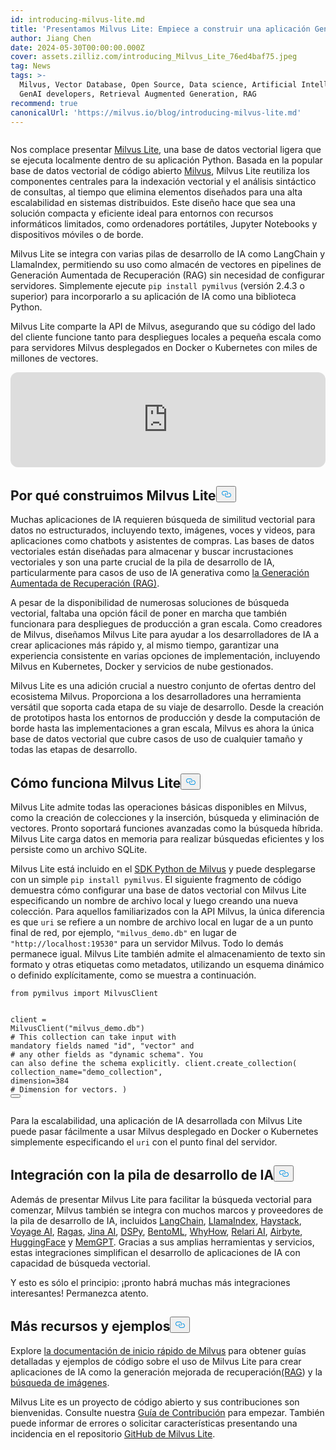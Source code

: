 ```yaml
---
id: introducing-milvus-lite.md
title: 'Presentamos Milvus Lite: Empiece a construir una aplicación GenAI en segundos'
author: Jiang Chen
date: 2024-05-30T00:00:00.000Z
cover: assets.zilliz.com/introducing_Milvus_Lite_76ed4baf75.jpeg
tag: News
tags: >-
  Milvus, Vector Database, Open Source, Data science, Artificial Intelligence,
  GenAI developers, Retrieval Augmented Generation, RAG
recommend: true
canonicalUrl: 'https://milvus.io/blog/introducing-milvus-lite.md'
---
```

<p>
  <span class="img-wrapper">
    <img translate="no" src="https://assets.zilliz.com/2_72e444c8dc.JPG" alt="" class="doc-image" id="" />
    <span></span>
  </span>
</p>
<p>Nos complace presentar <a href="https://milvus.io/docs/milvus_lite.md">Milvus Lite</a>, una base de datos vectorial ligera que se ejecuta localmente dentro de su aplicación Python. Basada en la popular base de datos vectorial de código abierto <a href="https://milvus.io/intro">Milvus</a>, Milvus Lite reutiliza los componentes centrales para la indexación vectorial y el análisis sintáctico de consultas, al tiempo que elimina elementos diseñados para una alta escalabilidad en sistemas distribuidos. Este diseño hace que sea una solución compacta y eficiente ideal para entornos con recursos informáticos limitados, como ordenadores portátiles, Jupyter Notebooks y dispositivos móviles o de borde.</p>
<p>Milvus Lite se integra con varias pilas de desarrollo de IA como LangChain y LlamaIndex, permitiendo su uso como almacén de vectores en pipelines de Generación Aumentada de Recuperación (RAG) sin necesidad de configurar servidores. Simplemente ejecute <code translate="no">pip install pymilvus</code> (versión 2.4.3 o superior) para incorporarlo a su aplicación de IA como una biblioteca Python.</p>
<p>Milvus Lite comparte la API de Milvus, asegurando que su código del lado del cliente funcione tanto para despliegues locales a pequeña escala como para servidores Milvus desplegados en Docker o Kubernetes con miles de millones de vectores.</p>
<iframe style="border-radius:12px" src="https://open.spotify.com/embed/episode/5bMcZgPgPVxSuoi1M2vn1p?utm_source=generator" width="100%" height="152" frameBorder="0" allowfullscreen="" allow="autoplay; clipboard-write; encrypted-media; fullscreen; picture-in-picture" loading="lazy"></iframe>
<h2 id="Why-We-Built-Milvus-Lite" class="common-anchor-header">Por qué construimos Milvus Lite<button data-href="#Why-We-Built-Milvus-Lite" class="anchor-icon" translate="no">
      <svg translate="no"
        aria-hidden="true"
        focusable="false"
        height="20"
        version="1.1"
        viewBox="0 0 16 16"
        width="16"
      >
        <path
          fill="#0092E4"
          fill-rule="evenodd"
          d="M4 9h1v1H4c-1.5 0-3-1.69-3-3.5S2.55 3 4 3h4c1.45 0 3 1.69 3 3.5 0 1.41-.91 2.72-2 3.25V8.59c.58-.45 1-1.27 1-2.09C10 5.22 8.98 4 8 4H4c-.98 0-2 1.22-2 2.5S3 9 4 9zm9-3h-1v1h1c1 0 2 1.22 2 2.5S13.98 12 13 12H9c-.98 0-2-1.22-2-2.5 0-.83.42-1.64 1-2.09V6.25c-1.09.53-2 1.84-2 3.25C6 11.31 7.55 13 9 13h4c1.45 0 3-1.69 3-3.5S14.5 6 13 6z"
        ></path>
      </svg>
    </button></h2><p>Muchas aplicaciones de IA requieren búsqueda de similitud vectorial para datos no estructurados, incluyendo texto, imágenes, voces y videos, para aplicaciones como chatbots y asistentes de compras. Las bases de datos vectoriales están diseñadas para almacenar y buscar incrustaciones vectoriales y son una parte crucial de la pila de desarrollo de IA, particularmente para casos de uso de IA generativa como <a href="https://zilliz.com/learn/Retrieval-Augmented-Generation">la Generación Aumentada de Recuperación (RAG)</a>.</p>
<p>A pesar de la disponibilidad de numerosas soluciones de búsqueda vectorial, faltaba una opción fácil de poner en marcha que también funcionara para despliegues de producción a gran escala. Como creadores de Milvus, diseñamos Milvus Lite para ayudar a los desarrolladores de IA a crear aplicaciones más rápido y, al mismo tiempo, garantizar una experiencia consistente en varias opciones de implementación, incluyendo Milvus en Kubernetes, Docker y servicios de nube gestionados.</p>
<p>Milvus Lite es una adición crucial a nuestro conjunto de ofertas dentro del ecosistema Milvus. Proporciona a los desarrolladores una herramienta versátil que soporta cada etapa de su viaje de desarrollo. Desde la creación de prototipos hasta los entornos de producción y desde la computación de borde hasta las implementaciones a gran escala, Milvus es ahora la única base de datos vectorial que cubre casos de uso de cualquier tamaño y todas las etapas de desarrollo.</p>
<h2 id="How-Milvus-Lite-Works" class="common-anchor-header">Cómo funciona Milvus Lite<button data-href="#How-Milvus-Lite-Works" class="anchor-icon" translate="no">
      <svg translate="no"
        aria-hidden="true"
        focusable="false"
        height="20"
        version="1.1"
        viewBox="0 0 16 16"
        width="16"
      >
        <path
          fill="#0092E4"
          fill-rule="evenodd"
          d="M4 9h1v1H4c-1.5 0-3-1.69-3-3.5S2.55 3 4 3h4c1.45 0 3 1.69 3 3.5 0 1.41-.91 2.72-2 3.25V8.59c.58-.45 1-1.27 1-2.09C10 5.22 8.98 4 8 4H4c-.98 0-2 1.22-2 2.5S3 9 4 9zm9-3h-1v1h1c1 0 2 1.22 2 2.5S13.98 12 13 12H9c-.98 0-2-1.22-2-2.5 0-.83.42-1.64 1-2.09V6.25c-1.09.53-2 1.84-2 3.25C6 11.31 7.55 13 9 13h4c1.45 0 3-1.69 3-3.5S14.5 6 13 6z"
        ></path>
      </svg>
    </button></h2><p>Milvus Lite admite todas las operaciones básicas disponibles en Milvus, como la creación de colecciones y la inserción, búsqueda y eliminación de vectores. Pronto soportará funciones avanzadas como la búsqueda híbrida. Milvus Lite carga datos en memoria para realizar búsquedas eficientes y los persiste como un archivo SQLite.</p>
<p>Milvus Lite está incluido en el <a href="https://github.com/milvus-io/pymilvus">SDK Python de Milvus</a> y puede desplegarse con un simple <code translate="no">pip install pymilvus</code>. El siguiente fragmento de código demuestra cómo configurar una base de datos vectorial con Milvus Lite especificando un nombre de archivo local y luego creando una nueva colección. Para aquellos familiarizados con la API Milvus, la única diferencia es que <code translate="no">uri</code> se refiere a un nombre de archivo local en lugar de a un punto final de red, por ejemplo, <code translate="no">&quot;milvus_demo.db&quot;</code> en lugar de <code translate="no">&quot;http://localhost:19530&quot;</code> para un servidor Milvus. Todo lo demás permanece igual. Milvus Lite también admite el almacenamiento de texto sin formato y otras etiquetas como metadatos, utilizando un esquema dinámico o definido explícitamente, como se muestra a continuación.</p>
<pre><code translate="no"><span class="hljs-keyword">from</span> pymilvus <span class="hljs-keyword">import</span> MilvusClient

client = MilvusClient(<span class="hljs-string">&quot;milvus_demo.db&quot;</span>)
<span class="hljs-comment"># This collection can take input with mandatory fields named &quot;id&quot;, &quot;vector&quot; and</span>
<span class="hljs-comment"># any other fields as &quot;dynamic schema&quot;. You can also define the schema explicitly.</span>
client.create_collection(
    collection_name=<span class="hljs-string">&quot;demo_collection&quot;</span>,
    dimension=<span class="hljs-number">384</span>  <span class="hljs-comment"># Dimension for vectors.</span>
)
<button class="copy-code-btn"></button></code></pre>
<p>Para la escalabilidad, una aplicación de IA desarrollada con Milvus Lite puede pasar fácilmente a usar Milvus desplegado en Docker o Kubernetes simplemente especificando el <code translate="no">uri</code> con el punto final del servidor.</p>
<h2 id="Integration-with-AI-Development-Stack" class="common-anchor-header">Integración con la pila de desarrollo de IA<button data-href="#Integration-with-AI-Development-Stack" class="anchor-icon" translate="no">
      <svg translate="no"
        aria-hidden="true"
        focusable="false"
        height="20"
        version="1.1"
        viewBox="0 0 16 16"
        width="16"
      >
        <path
          fill="#0092E4"
          fill-rule="evenodd"
          d="M4 9h1v1H4c-1.5 0-3-1.69-3-3.5S2.55 3 4 3h4c1.45 0 3 1.69 3 3.5 0 1.41-.91 2.72-2 3.25V8.59c.58-.45 1-1.27 1-2.09C10 5.22 8.98 4 8 4H4c-.98 0-2 1.22-2 2.5S3 9 4 9zm9-3h-1v1h1c1 0 2 1.22 2 2.5S13.98 12 13 12H9c-.98 0-2-1.22-2-2.5 0-.83.42-1.64 1-2.09V6.25c-1.09.53-2 1.84-2 3.25C6 11.31 7.55 13 9 13h4c1.45 0 3-1.69 3-3.5S14.5 6 13 6z"
        ></path>
      </svg>
    </button></h2><p>Además de presentar Milvus Lite para facilitar la búsqueda vectorial para comenzar, Milvus también se integra con muchos marcos y proveedores de la pila de desarrollo de IA, incluidos <a href="https://python.langchain.com/v0.2/docs/integrations/vectorstores/milvus/">LangChain</a>, <a href="https://docs.llamaindex.ai/en/stable/examples/vector_stores/MilvusIndexDemo/">LlamaIndex</a>, <a href="https://haystack.deepset.ai/integrations/milvus-document-store">Haystack</a>, <a href="https://blog.voyageai.com/2024/05/30/semantic-search-with-milvus-lite-and-voyage-ai/">Voyage AI</a>, <a href="https://milvus.io/docs/integrate_with_ragas.md">Ragas</a>, <a href="https://jina.ai/news/implementing-a-chat-history-rag-with-jina-ai-and-milvus-lite/">Jina AI</a>, <a href="https://dspy-docs.vercel.app/docs/deep-dive/retrieval_models_clients/MilvusRM">DSPy</a>, <a href="https://www.bentoml.com/blog/building-a-rag-app-with-bentocloud-and-milvus-lite">BentoML</a>, <a href="https://chiajy.medium.com/70873c7576f1">WhyHow</a>, <a href="https://blog.relari.ai/case-study-using-synthetic-data-to-benchmark-rag-systems-be324904ace1">Relari AI</a>, <a href="https://docs.airbyte.com/integrations/destinations/milvus">Airbyte</a>, <a href="https://milvus.io/docs/integrate_with_hugging-face.md">HuggingFace</a> y <a href="https://memgpt.readme.io/docs/storage#milvus">MemGPT</a>. Gracias a sus amplias herramientas y servicios, estas integraciones simplifican el desarrollo de aplicaciones de IA con capacidad de búsqueda vectorial.</p>
<p>Y esto es sólo el principio: ¡pronto habrá muchas más integraciones interesantes! Permanezca atento.</p>
<h2 id="More-Resources-and-Examples" class="common-anchor-header">Más recursos y ejemplos<button data-href="#More-Resources-and-Examples" class="anchor-icon" translate="no">
      <svg translate="no"
        aria-hidden="true"
        focusable="false"
        height="20"
        version="1.1"
        viewBox="0 0 16 16"
        width="16"
      >
        <path
          fill="#0092E4"
          fill-rule="evenodd"
          d="M4 9h1v1H4c-1.5 0-3-1.69-3-3.5S2.55 3 4 3h4c1.45 0 3 1.69 3 3.5 0 1.41-.91 2.72-2 3.25V8.59c.58-.45 1-1.27 1-2.09C10 5.22 8.98 4 8 4H4c-.98 0-2 1.22-2 2.5S3 9 4 9zm9-3h-1v1h1c1 0 2 1.22 2 2.5S13.98 12 13 12H9c-.98 0-2-1.22-2-2.5 0-.83.42-1.64 1-2.09V6.25c-1.09.53-2 1.84-2 3.25C6 11.31 7.55 13 9 13h4c1.45 0 3-1.69 3-3.5S14.5 6 13 6z"
        ></path>
      </svg>
    </button></h2><p>Explore <a href="https://milvus.io/docs/quickstart.md">la documentación de inicio rápido de Milvus</a> para obtener guías detalladas y ejemplos de código sobre el uso de Milvus Lite para crear aplicaciones de IA como la generación mejorada de recuperación<a href="https://github.com/milvus-io/bootcamp/blob/master/bootcamp/tutorials/quickstart/build_RAG_with_milvus.ipynb">(RAG</a>) y la <a href="https://github.com/milvus-io/bootcamp/blob/master/bootcamp/tutorials/quickstart/image_search_with_milvus.ipynb">búsqueda de imágenes</a>.</p>
<p>Milvus Lite es un proyecto de código abierto y sus contribuciones son bienvenidas. Consulte nuestra <a href="https://github.com/milvus-io/milvus-lite/blob/main/CONTRIBUTING.md">Guía de Contribución</a> para empezar. También puede informar de errores o solicitar características presentando una incidencia en el repositorio <a href="https://github.com/milvus-io/milvus-lite">GitHub de Milvus Lite</a>.</p>
